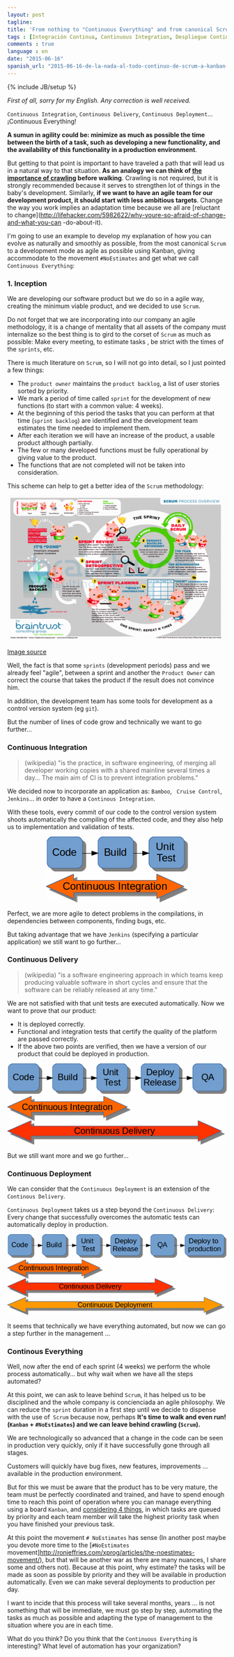 ```yaml
---
layout: post
tagline: 
title: 'From nothing to "Continuous Everything" and from canonical Scrum to Kanban with #NoEstimates'
tags : [Integración Continua, Continuous Integration, Despliegue Continuo, Continuous Deployment, Entrega Continua, Continuous Delivery, Scrum, Kanban]
comments : true
language : en
date: "2015-06-16"
spanish_url: "2015-06-16-de-la-nada-al-todo-continuo-de-scrum-a-kanban-y-noestimates.html"
---
```

{% include JB/setup %}

_First of all, sorry for my English. Any correction is well received._

`Continuous Integration`, `Continuous Delivery`, `Continuous Deployment`... ¡Continuous Everything!

**A sumun in agility could be: minimize as much as possible the time between the birth of a task, such as developing a new functionality, and the availability of this functionality in a production environment**.

But getting to that point is important to have traveled a path that will lead us in a natural way to that situation. **As an analogy we can think of [the importance of crawling](http://www.babble.com/baby/crawling-is-crucial/) before walking**. Crawling is not required, but it is strongly recommended because it serves to strengthen lot of things in the baby's development. Similarly, **if we want to have an agile team for our development product, it should start with less ambitious targets**. Change the way you work implies an adaptation time because we all are [reluctant to change](http://lifehacker.com/5982622/why-youre-so-afraid-of-change-and-what-you-can -do-about-it).

I'm going to use an example to develop my explanation of how you can evolve as naturally and smoothly as possible, from the most canonical `Scrum` to a development mode as agile as possible using Kanban, giving accommodate to the movement `#NoEstimates` and get what we call `Continuous Everything`:

### 1. Inception

We are developing our software product but we do so in a agile way, creating the minimum viable product, and we decided to use `Scrum`.

Do not forget that we are incorporating into our company an agile methodology, it is a change of mentality that all assets of the company must internalize so the best thing is to gird to the corset of `Scrum` as much as possible: Make every meeting, to estimate tasks , be strict with the times of the `sprints`, etc.

There is much literature on `Scrum`, so I will not go into detail, so I just pointed a few things:

* The `product owner` maintains the `product backlog`, a list of user stories sorted by priority.
* We mark a period of time called `sprint` for the development of new functions (to start with a common value: 4 weeks).
* At the beginning of this period the tasks that you can perform at that time (`sprint backlog`) are identified and the development team estimates the time needed to implement them.
* After each iteration we will have an increase of the product, a usable product although partially.
* The few or many developed functions must be fully operational by giving value to the product.
* The functions that are not completed will not be taken into consideration.

This scheme can help to get a better idea of the `Scrum` methodology:

<p align="center">
<img src="../images/scrum_diagram.gif" title="Scrum diagram">
</p>

[Image source](http://braintrustgroup.com/product/scrum-process-poster-24-x-36/)

Well, the fact is that some `sprints` (development periods) pass and we already feel "agile", between a sprint and another the `Product Owner` can correct the course that takes the product if the result does not convince him.

In addition, the development team has some tools for development as a control version system (eg `git`).

But the number of lines of code grow and technically we want to go further...

### Continuous Integration

> (wikipedia) "is the practice, in software engineering, of merging all developer working copies with a shared mainline several times a day... The main aim of CI is to prevent integration problems."

We decided now to incorporate an application as: `Bamboo`, ` Cruise Control`, `Jenkins`... in order to have a `Continous Integration`.

With these tools, every commit of our code to the control version system shoots automatically the compiling of the affected code, and they also help us to implementation and validation of tests.

<p align="center">
<img src="../images/continuous_integration.gif" title="Continuous Integration">
</p>

Perfect, we are more agile to detect problems in the compilations, in dependencies between components, finding bugs, etc.

But taking advantage that we have `Jenkins` (specifying a particular application) we still want to go further...

### Continuous Delivery

> (wikipedia) "is a software engineering approach in which teams keep producing valuable software in short cycles and ensure that the software can be reliably released at any time."

We are not satisfied with that unit tests are executed automatically. Now we want to prove that our product:

* It is deployed correctly.
* Functional and integration tests that certify the quality of the platform are passed correctly.
* If the above two points are verified, then we have a version of our product that could be deployed in production.

<p align="center">
<img src="../images/continuous_delivery.gif" title="Continuous Delivery">
</p>

But we still want more and we go further...

### Continuous Deployment

We can consider that the `Continuous Deployment` is an extension of the `Continous Delivery`.

`Continuous Deployment` takes us a step beyond the `Continuous Delivery`: Every change that successfully overcomes the automatic tests can automatically deploy in production.

<p align="center">
<img src="../images/continuous_deployment.gif" title="Continuous Deployment">
</p>

It seems that technically we have everything automated, but now we can go a step further in the management ...

### Continous Everything

Well, now after the end of each sprint (4 weeks) we perform the whole process automatically... but why wait when we have all the steps automated?

At this point, we can ask to leave behind `Scrum`, it has helped us to be disciplined and the whole company is concienciada an agile philosophy. We can reduce the `sprint` duration in a first step until we decide to dispense with the use of` Scrum` because now, perhaps **It's time to walk and even run! (`Kanban` + `#NoEstimates`) and we can leave behind crawling (`Scrum`).**

We are technologically so advanced that a change in the code can be seen in production very quickly, only if it have successfully gone through all stages.

Customers will quickly have bug fixes, new features, improvements ... available in the production environment.

But for this we must be aware that the product has to be very mature, the team must be perfectly coordinated and trained, and have to spend enough time to reach this point of operation where you can manage everything using a board `Kanban`, and [considering 4 things](http://www.everydaykanban.com/what-is-kanban/), in which tasks are queued by priority and each team member will take the highest priority task when you have finished your previous task.

At this point the movement `# NoEstimates` has sense (In another post maybe you devote more time to the [`#NoEstimates` movement]http://ronjeffries.com/xprog/articles/the-noestimates-movement/), but that will be another war as there are many nuances, I share some and others not). Because at this point, why estimate? the tasks will be made as soon as possible by priority and they will be available in production automatically. Even we can make several deployments to production per day.

I want to incide that this process will take several months, years ... is not something that will be immediate, we must go step by step, automating the tasks as much as possible and adapting the type of management to the situation where you are in each time.

What do you think? Do you think that the `Continuous Everything` is interesting? What level of automation has your organization?

